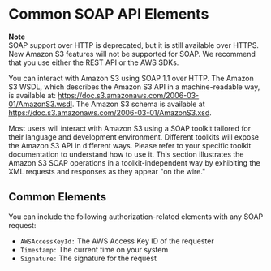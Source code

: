 # Common SOAP API Elements<a name="UsingSOAPOperations"></a>

**Note**  
 SOAP support over HTTP is deprecated, but it is still available over HTTPS\. New Amazon S3 features will not be supported for SOAP\. We recommend that you use either the REST API or the AWS SDKs\. 

You can interact with Amazon S3 using SOAP 1\.1 over HTTP\. The Amazon S3 WSDL, which describes the Amazon S3 API in a machine\-readable way, is available at: [https://doc\.s3\.amazonaws\.com/2006\-03\-01/AmazonS3\.wsdl](https://doc.s3.amazonaws.com/2006-03-01/AmazonS3.wsdl)\. The Amazon S3 schema is available at [https://doc\.s3\.amazonaws\.com/2006\-03\-01/AmazonS3\.xsd](https://doc.s3.amazonaws.com/2006-03-01/AmazonS3.xsd)\.

Most users will interact with Amazon S3 using a SOAP toolkit tailored for their language and development environment\. Different toolkits will expose the Amazon S3 API in different ways\. Please refer to your specific toolkit documentation to understand how to use it\. This section illustrates the Amazon S3 SOAP operations in a toolkit\-independent way by exhibiting the XML requests and responses as they appear "on the wire\."

## Common Elements<a name="SOAPCommon"></a>

You can include the following authorization\-related elements with any SOAP request:
+ `AWSAccessKeyId:` The AWS Access Key ID of the requester
+ `Timestamp:` The current time on your system
+ `Signature:` The signature for the request